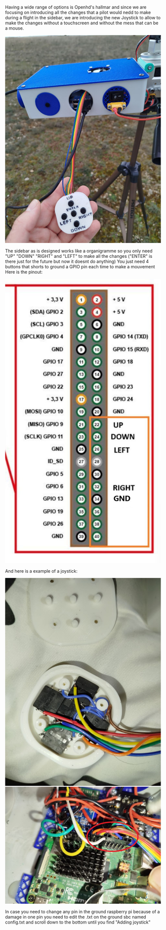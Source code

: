 Having a wide range of options is Openhd's hallmar and since we are focusing on introducing all the changes that a pilot would nedd to make during a flight in the sidebar, we are introducing the new Joystick to allow to make the changes without a touchscreen and without the mess that can be a mouse.

![General view of the joystick](../.gitbook/assets/General_photo.jpg)

The sidebar as is designed works like a organigramme so you only need "UP" "DOWN" "RIGHT" and "LEFT" to make all the changes ("ENTER" is there just for the future but now it doesnt do anything)
You just need 4 buttons that shorts to ground a GPIO pin each time to make a mouvement
Here is the pinout:

![RPI_pinout](../.gitbook/assets/RPI_pinout.jpg)


And here is a example of a joystick:

![Interal_wiring](../.gitbook/assets/Internal_wiring.jpg)
![Inside ground unit](../.gitbook/assets/photo_2025-03-06_18-26-45.jpg)

In case you need to change any pin in the ground raspberry pi because of a damage in one pin you need to edit the .txt on the ground sbc named config.txt and scroll down to the bottom until you find "Adding joystick"
